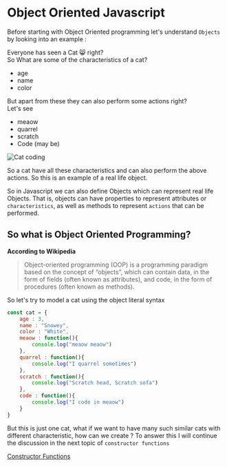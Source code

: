 # Object Oriented Javascript

Before starting with Object Oriented programming let's understand `Objects` by looking into an example :  

Everyone has seen a Cat 😸 right?  
So What are some of the characteristics of a cat?  
- age
- name
- color

But apart from these they can also perform some actions right?  
Let's see  
- meaow
- quarrel
- scratch
- Code (may be)
  
![Cat coding](./images/cat.gif)
  
So a cat have all these characteristics and can also perform the above actions. So this is an example of a real life object.

So in Javascript we can also define Objects which can represent real life Objects. That is, objects can have properties to represent attributes or `characteristics`, as well as methods to represent `actions` that can be performed.

## So what is Object Oriented Programming?

**According to Wikipedia**

>Object-oriented programming (OOP) is a programming paradigm based on the concept of “objects”, which can contain data, in the form of fields (often known as attributes), and code, in the form of procedures (often known as methods).

So let's try to model a cat using the object literal syntax

```js
const cat = {
    age : 3,
    name : "Snowey",
    color : "White",
    meaow : function(){
        console.log("meaow meaow")
    },
    quarrel : function(){
        console.log("I quarrel sometimes")
    },
    scratch : function(){
        console.log("Scratch head, Scratch sofa")
    },
    code : function(){
        console.log("I code in meaow")
    }
}
```
But this is just one cat, what if we want to have many such similar cats with different characteristic, how can we create ? To answer this I will continue the discussion in the next topic of `constructor functions`

[Constructor Functions](Constructor_Functions/README.md)